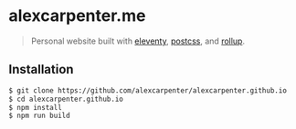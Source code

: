 # alexcarpenter.me

> Personal website built with [eleventy](https://github.com/11ty/eleventy), [postcss](https://github.com/postcss/postcss), and [rollup](https://github.com/rollup/rollup).

## Installation

```bash
$ git clone https://github.com/alexcarpenter/alexcarpenter.github.io
$ cd alexcarpenter.github.io
$ npm install
$ npm run build
```
